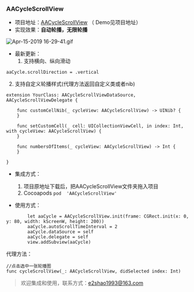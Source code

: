 ### AACycleScrollView
- 项目地址：[AACycleScrollView](https://github.com/Fxxxxxx/AACycleScrollView)
（ Demo见项目地址）
- 实现效果：**自动轮播，无限轮播**

![Apr-15-2019 16-29-41.gif](https://upload-images.jianshu.io/upload_images/3569202-7ed31238266a5f68.gif?imageMogr2/auto-orient/strip)

- 最新更新：
   1. 支持横向、纵向滑动
```
aaCycle.scrollDirection = .vertical
```
   2. 支持自定义轮播样式(代理方法返回自定义类或者nib)
```
extension YourClass: AACycleScrollViewDataSource, AACycleScrollViewDelegate {
    
    func customCellNib(_ cycleView: AACycleScrollView) -> UINib? {
    }
    
    func setCustomCell(_ cell: UICollectionViewCell, in index: Int, with cycleView: AACycleScrollView) {
    }
    
    func numbersOfItems(_ cycleView: AACycleScrollView) -> Int {
    }
    
}
```

- 集成方式：
  1. 项目原地址下载后，把AACycleScrollView文件夹拖入项目
  2. Cocoapods   ```pod  'AACycleScrollView' ```

- 使用方式：

```
        let aaCycle = AACycleScrollView.init(frame: CGRect.init(x: 0, y: 80, width: kScreenW, height: 200))
        aaCycle.autoScrollTimeInterval = 2
        aaCycle.dataSource = self
        aaCycle.delegate = self
        view.addSubview(aaCycle)
```
  代理方法：
```
//点击选中一张轮播图
func cycleScrollView(_: AACycleScrollView, didSelected index: Int)

```

>欢迎集成和使用，联系方式：e2shao1993@163.com
